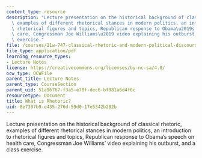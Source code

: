 ```yaml
---
content_type: resource
description: "Lecture presentation on the historical background of classical rhetoric,\
  \ examples of different rhetorical stances in modern politics, an introduction to\
  \ rhetorical figures and topics, Republican response to Obama\u2019s speech on health\
  \ care, Congressman Joe Williams\u2019 video explaining his outburst, and a class\
  \ exercise."
file: /courses/21w-747-classical-rhetoric-and-modern-political-discourse-fall-2009/8e7397b9e435276d59d017e5342b282b_MIT21W_747_01F09_lec02.pdf
file_type: application/pdf
learning_resource_types:
- Lecture Notes
license: https://creativecommons.org/licenses/by-nc-sa/4.0/
ocw_type: OCWFile
parent_title: Lecture Notes
parent_type: CourseSection
parent_uid: 51a96767-f3a5-e78f-dec6-bf981a6d4f6c
resourcetype: Document
title: What is Rhetoric?
uid: 8e7397b9-e435-276d-59d0-17e5342b282b
---
```

Lecture presentation on the historical background of classical rhetoric, examples of different rhetorical stances in modern politics, an introduction to rhetorical figures and topics, Republican response to Obama’s speech on health care, Congressman Joe Williams’ video explaining his outburst, and a class exercise.